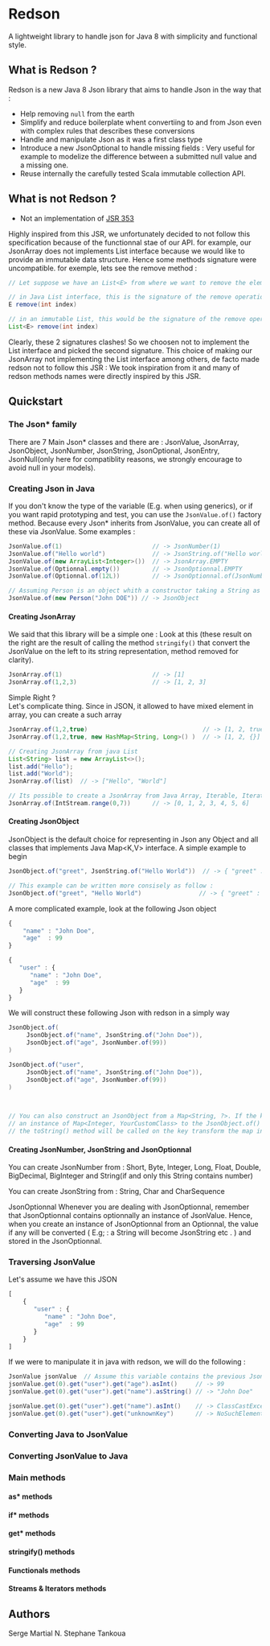 # Redson
A lightweight library to handle json for Java 8 with simplicity and functional style.

## What is Redson ? 
Redson is a new Java 8 Json library that aims to handle Json in the way that : 
- Help removing `null` from the earth
- Simplify and reduce boilerplate whent convertiing to and from Json even with complex rules that describes these conversions
- Handle and manipulate Json as it was a first class type
- Introduce a new JsonOptional to handle missing fields : Very useful for example to modelize the difference between a submitted null value and a missing one.
- Reuse internally the carefully tested Scala immutable collection API. 

## What is not Redson ? 
- Not an implementation of [JSR  353](https://jcp.org/en/jsr/detail?id=353)

Highly inspired from this JSR, we unfortunately decided to not follow this specification because of the functionnal stae of our API. for example, our JsonArray does not implements List interface because we would like to provide an immutable data structure. Hence some methods signature were uncompatible. for exemple, lets see the remove method : 
```java
// Let suppose we have an List<E> from where we want to remove the element at the specified position

// in Java List interface, this is the signature of the remove operation
E remove(int index)

// in an immutable List, this would be the signature of the remove operation
List<E> remove(int index)
```
Clearly, these 2 signatures clashes! So we choosen not to implement the List interface and picked the second signature. This choice of making our JsonArray not implementing the List interface among others, de facto made redson not to follow this JSR : We took inspiration from it and many of redson methods names were directly inspired by this JSR. 


## Quickstart

### The Json*  family
There are 7 Main Json* classes and there are : 
JsonValue, JsonArray, JsonObject, JsonNumber, JsonString, JsonOptional, JsonEntry<K>, JsonNull(only here for compatiblity reasons, we strongly encourage to avoid null in your models).

### Creating Json in Java
If you don't know the type of the variable (E.g. when using generics), or if you want rapid prototyping and test, you can use the `JsonValue.of()` factory method.
Because every Json* inherits from JsonValue, you can create all of these via JsonValue. Some examples : 
```java
JsonValue.of(1)                         // -> JsonNumber(1)
JsonValue.of("Hello world")             // -> JsonString.of("Hello world")
JsonValue.of(new ArrayList<Integer>())  // -> JsonArray.EMPTY
JsonValue.of(Optionnal.empty())         // -> JsonOptionnal.EMPTY
JsonValue.of(Optionnal.of(12L))         // -> JsonOptionnal.of(JsonNumber(12L))

// Assuming Person is an object whith a constructor taking a String as name
JsonValue.of(new Person("John DOE")) // -> JsonObject
```

#### Creating JsonArray
We said that this library will be a simple one : Look at this (these result on the right are the result of calling the method `stringify()` that convert the JsonValue on the left to its string representation, method removed for clarity).
```java
JsonArray.of(1)                         // -> [1]
JsonArray.of(1,2,3)                     // -> [1, 2, 3]
```
Simple Right ?  
Let's complicate thing. Since in JSON, it allowed to have mixed element in array, you can create a such array
```java
JsonArray.of(1,2,true)                                // -> [1, 2, true]
JsonArray.of(1,2,true, new HashMap<String, Long>() )  // -> [1, 2, {}]

// Creating JsonArray from java List
List<String> list = new ArrayList<>();
list.add("Hello");
list.add("World");
JsonArray.of(list)  // -> ["Hello", "World"]

// Its possible to create a JsonArray from Java Array, Iterable, Iterator and Stream
JsonArray.of(IntStream.range(0,7))      // -> [0, 1, 2, 3, 4, 5, 6]
```

#### Creating JsonObject
JsonObject is the default choice for representing in Json any Object and all classes that implements Java Map<K,V> interface. 
A simple example to begin
```java
JsonObject.of("greet", JsonString.of("Hello World"))  // -> { "greet" : "Hello World" }

// This example can be written more consisely as follow : 
JsonObject.of("greet", "Hello World")                // -> { "greet" : "Hello World" }
```
A more complicated example, look at the following Json object
```javascript
{
    "name" : "John Doe",
    "age"  : 99
}
```
```javascript
{
   "user" : {
      "name" : "John Doe",
      "age"  : 99
   }
}
```
We will construct these following Json with redson in a simply way
```java
JsonObject.of( 
     JsonObject.of("name", JsonString.of("John Doe")),
     JsonObject.of("age", JsonNumber.of(99))
)
```
```java
JsonObject.of("user", 
     JsonObject.of("name", JsonString.of("John Doe")),
     JsonObject.of("age", JsonNumber.of(99))
)
 


// You can also construct an JsonObject from a Map<String, ?>. If the key is not a string(E.g. you pass 
// an instance of Map<Integer, YourCustomClass> to the JsonObject.of() function ), automatically 
// the toString() method will be called on the key transform the map into a Map<String, YourCustomClass>
```


#### Creating JsonNumber, JsonString and JsonOptionnal
You can create JsonNumber from : Short, Byte, Integer, Long, Float, Double, BigDecimal, BigInteger and String(if and only this String contains number)

You can create JsonString from : String, Char and CharSequence

JsonOptionnal
Whenever you are dealing with JsonOptionnal, remember that JsonOptionnal contains optionnally an instance of JsonValue. Hence, when you create an instance of JsonOptionnal from an Optionnal, the value if any will be converted ( E.g; : a String will become JsonString etc . ) and stored in the JsonOptionnal.


### Traversing JsonValue
Let's assume we have this JSON 
```javascript
[
    {
       "user" : {
          "name" : "John Doe",
          "age"  : 99
       }
    }
]
```
If we were to manipulate it in java with redson, we will do the following : 
```java
JsonValue jsonValue  // Assume this variable contains the previous Json
jsonValue.get(0).get("user").get("age").asInt()     // -> 99
jsonValue.get(0).get("user").get("name").asString() // -> "John Doe"

jsonValue.get(0).get("user").get("name").asInt()    // -> ClassCastException
jsonValue.get(0).get("user").get("unknownKey")      // -> NoSuchElementException 
```
### Converting Java to JsonValue

### Converting JsonValue to Java

### Main methods

#### as* methods

#### if* methods

#### get* methods

#### stringify() methods

#### Functionals methods

#### Streams & Iterators methods




## Authors
Serge Martial N.
Stephane Tankoua
